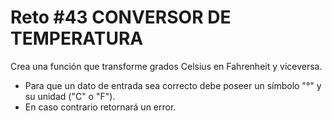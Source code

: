 <!-- trunk-ignore-all(prettier) -->
# Reto #43 CONVERSOR DE TEMPERATURA

Crea una función que transforme grados Celsius en Fahrenheit y viceversa.

* Para que un dato de entrada sea correcto debe poseer un símbolo "°" y su unidad ("C" o "F").
* En caso contrario retornará un error.
